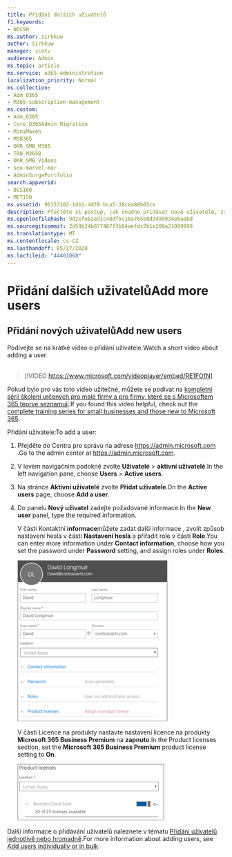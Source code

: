 ```yaml
---
title: Přidání dalších uživatelů
f1.keywords:
- NOCSH
ms.author: sirkkuw
author: Sirkkuw
manager: scotv
audience: Admin
ms.topic: article
ms.service: o365-administration
localization_priority: Normal
ms.collection:
- Adm_O365
- M365-subscription-management
ms.custom:
- Adm_O365
- Core_O365Admin_Migration
- MiniMaven
- MSB365
- OKR_SMB_M365
- TRN_M365B
- OKR_SMB_Videos
- seo-marvel-mar
- AdminSurgePortfolio
search.appverid:
- BCS160
- MET150
ms.assetid: 96153102-1db1-4df8-bca5-38cea80b65ce
description: Přečtěte si postup, jak snadno přidávat nové uživatele, zabezpečit jejich zařízení a přiřazovat role v Microsoft 365 Business Premium.
ms.openlocfilehash: 9d2efe62ed1c48df5c10a765b8d3499934e6aebd
ms.sourcegitcommit: 2d59b24b877487f3b84aefdc7b1e200a21009999
ms.translationtype: MT
ms.contentlocale: cs-CZ
ms.lasthandoff: 05/27/2020
ms.locfileid: "44401068"
---
```

# <a name="add-more-users"></a><span data-ttu-id="1dcc8-103">Přidání dalších uživatelů</span><span class="sxs-lookup"><span data-stu-id="1dcc8-103">Add more users</span></span>

## <a name="add-new-users"></a><span data-ttu-id="1dcc8-104">Přidání nových uživatelů</span><span class="sxs-lookup"><span data-stu-id="1dcc8-104">Add new users</span></span>

<span data-ttu-id="1dcc8-105">Podívejte se na krátké video o přidání uživatele.</span><span class="sxs-lookup"><span data-stu-id="1dcc8-105">Watch a short video about adding a user.</span></span> <br><br>

> [!VIDEO https://www.microsoft.com/videoplayer/embed/RE1FOfN] 

<span data-ttu-id="1dcc8-106">Pokud bylo pro vás toto video užitečné, můžete se podívat na [kompletní sérii školení určených pro malé firmy a pro firmy, které se s Microsoftem 365 teprve seznamují](https://support.office.com/article/6ab4bbcd-79cf-4000-a0bd-d42ce4d12816).</span><span class="sxs-lookup"><span data-stu-id="1dcc8-106">If you found this video helpful, check out the [complete training series for small businesses and those new to Microsoft 365](https://support.office.com/article/6ab4bbcd-79cf-4000-a0bd-d42ce4d12816).</span></span>

<span data-ttu-id="1dcc8-107">Přidání uživatele:</span><span class="sxs-lookup"><span data-stu-id="1dcc8-107">To add a user:</span></span>

1. <span data-ttu-id="1dcc8-108">Přejděte do Centra pro správu na adrese <a href="https://go.microsoft.com/fwlink/p/?linkid=837890" target="_blank">https://admin.microsoft.com</a> .</span><span class="sxs-lookup"><span data-stu-id="1dcc8-108">Go to the admin center at <a href="https://go.microsoft.com/fwlink/p/?linkid=837890" target="_blank">https://admin.microsoft.com</a>.</span></span> 
2. <span data-ttu-id="1dcc8-109">V levém navigačním podokně zvolte **Uživatelé** \> **aktivní uživatelé**.</span><span class="sxs-lookup"><span data-stu-id="1dcc8-109">In the left navigation pane, choose **Users** \> **Active users**.</span></span>
3. <span data-ttu-id="1dcc8-110">Na stránce **Aktivní uživatelé** zvolte **Přidat uživatele**.</span><span class="sxs-lookup"><span data-stu-id="1dcc8-110">On the **Active users** page, choose **Add a user**.</span></span>
4. <span data-ttu-id="1dcc8-111">Do panelu **Nový uživatel** zadejte požadované informace.</span><span class="sxs-lookup"><span data-stu-id="1dcc8-111">In the **New user** panel, type the required information.</span></span> 
  
    <span data-ttu-id="1dcc8-112">V části Kontaktní **informace**můžete zadat další informace , zvolit způsob nastavení hesla v části **Nastavení hesla** a přiřadit role v části **Role**.</span><span class="sxs-lookup"><span data-stu-id="1dcc8-112">You can enter more information under **Contact information**, choose how you set the password under **Password** setting, and assign roles under **Roles**.</span></span>
      
    ![Enter user information in the New user card](../media/f04d39ca-48be-4868-8330-8552a4754c8b.png)
      
    <span data-ttu-id="1dcc8-114">V části Licence na produkty nastavte nastavení licence na produkty **Microsoft 365 Business Premium** na **zapnuto**.</span><span class="sxs-lookup"><span data-stu-id="1dcc8-114">In the Product licenses section, set the **Microsoft 365 Business Premium** product license setting to **On**.</span></span>
      
    ![Set the license setting to On position](../media/7404f7f7-93bc-44a3-9ffb-4208b5b17402.png)
  
<span data-ttu-id="1dcc8-116">Další informace o přidávání uživatelů naleznete v tématu [Přidání uživatelů jednotlivě nebo hromadně](https://docs.microsoft.com/office365/admin/add-users/add-users).</span><span class="sxs-lookup"><span data-stu-id="1dcc8-116">For  more information about adding users, see [Add users individually or in bulk](https://docs.microsoft.com/office365/admin/add-users/add-users).</span></span>
  
